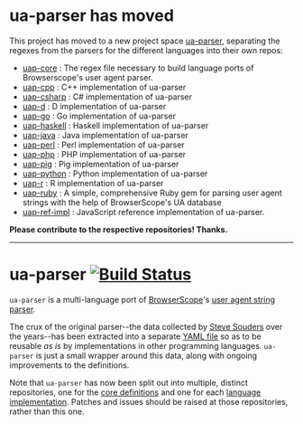 # ua-parser has moved

This project has moved to a new project space [ua-parser](https://github.com/ua-parser), separating the regexes from the parsers for the different languages into their own repos:

* [uap-core](https://github.com/ua-parser/uap-core) : The regex file necessary to build language ports of Browserscope's user agent parser.
* [uap-cpp](https://github.com/ua-parser/uap-cpp) : C++ implementation of ua-parser
* [uap-csharp](https://github.com/ua-parser/uap-csharp) : C# implementation of ua-parser
* [uap-d](https://github.com/ua-parser/uap-d) : D implementation of ua-parser
* [uap-go](https://github.com/ua-parser/uap-go) : Go implementation of ua-parser
* [uap-haskell](https://github.com/ua-parser/uap-haskell) : Haskell implementation of ua-parser
* [uap-java](https://github.com/ua-parser/uap-java) : Java implementation of ua-parser
* [uap-perl](https://github.com/ua-parser/uap-perl) : Perl implementation of ua-parser
* [uap-php](https://github.com/ua-parser/uap-php) : PHP implementation of ua-parser
* [uap-pig](https://github.com/ua-parser/uap-pig) : Pig implementation of ua-parser
* [uap-python](https://github.com/ua-parser/uap-python) : Python implementation of ua-parser
* [uap-r](https://github.com/ua-parser/uap-r) : R implementation of ua-parser
* [uap-ruby](https://github.com/ua-parser/uap-ruby) : A simple, comprehensive Ruby gem for parsing user agent strings with the help of BrowserScope's UA database
* [uap-ref-impl](https://github.com/ua-parser/uap-ref-impl) : JavaScript reference implementation of ua-parser.

**Please contribute to the respective repositories! Thanks.**

----

ua-parser [![Build Status](https://secure.travis-ci.org/tobie/ua-parser.png?branch=master)](https://travis-ci.org/tobie/ua-parser)
=========

`ua-parser` is a multi-language port of [BrowserScope][2]'s [user agent string parser][3].

The crux of the original parser--the data collected by [Steve Souders][4] over the years--has been extracted into a separate [YAML file][5] so as to be reusable _as is_ by implementations in other programming languages. `ua-parser` is just a small wrapper around this data, along with ongoing improvements to the definitions.

Note that `ua-parser` has now been split out into multiple, distinct repositories, one for the [core definitions][6] and one for each [language implementation][7]. Patches and issues should be raised at those repositories, rather than this one.


[1]: http://nodejs.org
[2]: http://www.browserscope.org
[3]: http://code.google.com/p/ua-parser/
[4]: http://stevesouders.com/
[5]: https://raw.github.com/tobie/ua-parser/master/regexes.yaml
[6]: https://github.com/ua-parser/uap-core
[7]: https://github.com/ua-parser
